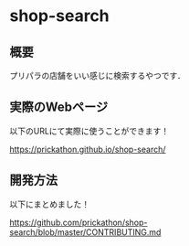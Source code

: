 # shop-search

## 概要

プリパラの店舗をいい感じに検索するやつです．

## 実際のWebページ

以下のURLにて実際に使うことができます！

https://prickathon.github.io/shop-search/

## 開発方法

以下にまとめました！

https://github.com/prickathon/shop-search/blob/master/CONTRIBUTING.md